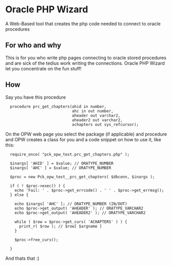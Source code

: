 # Oracle PHP Wizard
A Web-Based tool that creates the php code needed to connect to oracle procedures

## For who and why
This is for you who write php pages connecting to oracle stored procedures and are sick of the tedius work writing the connections.
Oracle PHP Wizard let you concentrate on the fun stuff!

## How
Say you have this procedure
```
  procedure prc_get_chapters(ahid in number,
                             ahc in out number,
                             aheader out varchar2,
                             aheader2 out varchar2,
                             achapters out sys_refcursor);
```
On the OPW web page you select the package (if applicable) and procedure and OPW creates a class for you and a code snippet on how to use it, like this:
```
  require_once( "pck_opw_test.prc_get_chapters.php" );

  $inargs[ 'AHID' ] = $value; // ORATYPE_NUMBER
  $inargs[ 'AHC' ] = $value; // ORATYPE_NUMBER

  $proc = new Pck_opw_test__prc_get_chapters( $dbconn, $inargs );

  if ( ! $proc->exec() ) {
    echo 'Fail: ' . $proc->get_errcode() . ' ' . $proc->get_errmsg();
  } else {

    echo $inargs[ 'AHC' ]; // ORATYPE_NUMBER (IN/OUT)
    echo $proc->get_output( 'AHEADER' ); // ORATYPE_VARCHAR2
    echo $proc->get_output( 'AHEADER2' ); // ORATYPE_VARCHAR2

    while ( $row = $proc->get_curs( 'ACHAPTERS' ) ) {
      print_r( $row ); // $row[ $argname ]
    }

    $proc->free_curs();

  }
```
And thats that :)

